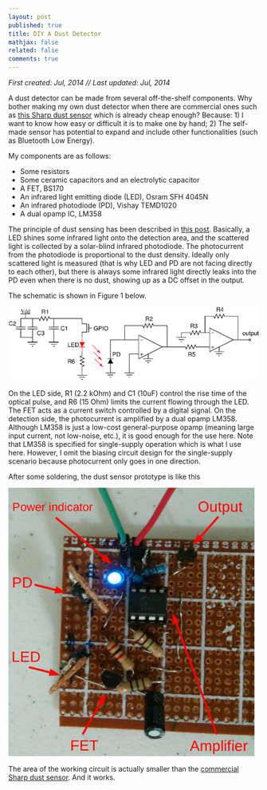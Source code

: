 ```yaml
---
layout: post
published: true
title: DIY A Dust Detector
mathjax: false
related: false
comments: true
---
```


_First created: Jul, 2014 // Last updated: Jul, 2014_

A dust detector can be made from several off-the-shelf components. Why bother making my own dust detector when there are commercial ones such as [this Sharp dust sensor](http://www.ebay.com/sch/i.html?_trksid=p2050601.m570.l1313.TR0.TRC0.H0.XGP2Y1010AU0F&_nkw=GP2Y1010AU0F&_sacat=0&_from=R40) which is already cheap enough? Because: 1) I want to know how easy or difficult it is to make one by hand; 2) The self-made sensor has potential to expand and include other functionalities (such as Bluetooth Low Energy). 

My components are as follows:

* Some resistors
* Some ceramic capacitors and an electrolytic capacitor
* A FET, BS170
* An infrared light emitting diode (LED), Osram SFH 4045N
* An infrared photodiode (PD), Vishay TEMD1020
* A dual opamp IC, LM358

The principle of dust sensing has been described in [this post](./misc-dust-detector-with-arduino-serial-comm.html). Basically, a LED shines some infrared light onto the detection area, and the scattered light is collected by a solar-blind infrared photodiode. The photocurrent from the photodiode is proportional to the dust density. Ideally only scattered light is measured (that is why LED and PD are not facing directly to each other), but there is always some infrared light directly leaks into the PD even when there is no dust, showing up as a DC offset in the output. 

The schematic is shown in Figure 1 below. 

![dust detector DIY schematic](./assets/files/wiki/img24_dust_detector_diy_schematic.png)

On the LED side, R1 (2.2 kOhm) and C1 (10uF) control the rise time of the optical pulse, and R6 (15 Ohm) limits the current flowing through the LED. The FET acts as a current switch controlled by a digital signal. On the detection side, the photocurrent is amplified by a dual opamp LM358. Although LM358 is just a low-cost general-purpose opamp (meaning large input current, not low-noise, etc.), it is good enough for the use here. Note that LM358 is specified for single-supply operation which is what I use here. However, I omit the biasing circuit design for the single-supply scenario because photocurrent only goes in one direction.

After some soldering, the dust sensor prototype is like this 

![dust detector DIY prototype](./assets/files/wiki/img25_dust_detector_prototype.png)

The area of the working circuit is actually smaller than the [commercial Sharp dust sensor](http://www.ebay.com/sch/i.html?_trksid=p2050601.m570.l1313.TR0.TRC0.H0.XGP2Y1010AU0F&_nkw=GP2Y1010AU0F&_sacat=0&_from=R40). And it works. 
